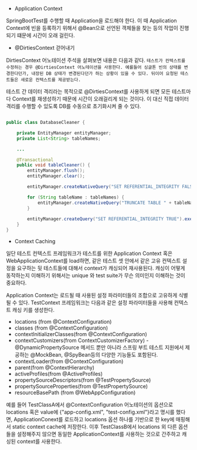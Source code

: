 
- Application Context

SpringBootTest를 수행할 때 Application을 로드해야 한다. 이 때 Application Context에 빈을 등록하기 위해서 @Bean으로 선언된 객체들을 찾는 등의 작업이 진행되기 떄문에 시간이 오래 걸린다. 


- @DirtiesContext 걷어내기

DirtiesContext 어노테이션 주석을 살펴보면 내용은 다음과 같다.
`테스트가 컨텍스트를 수정하는 경우 @DirtiesContext 어노테이션을 사용한다. 예를들어 싱글톤 빈의 상태를 변경한다던가, 내장된 DB 상태가 변경된다던가 하는 상황이 있을 수 있다. 뒤이어 요청된 테스트들은 새로운 컨텍스트를 제공받는다.`

테스트 간 데이터 격리라는 목적으로 @DirtiesContext를 사용하게 되면 모든 테스트마다 Context를 재생성하기 때문에 시간이 오래걸리게 되는 것이다. 이 대신 직접 데이터 격리를 수행할 수 있도록 DB를 수동으로 초기화시켜 줄 수 있다. 


``` java

public class DatabaseCleaner {

	private EntityManager entityManager;
	private List<String> tableNames;

	...

	@Transactional
	public void tableCleaner() {
		entityManager.flush();
		entityManager.clear();

		entityManager.createNativeQuery("SET REFERENTIAL_INTEGRITY FALSE").executeUpdate();  // 참조 무결성 검증 기능 OFF

		for (String tableName : tableNames) {
			entityManager.createNativeQuery("TRUNCATE TABLE " + tableName + " RESTART IDENTITY ").executeUpdate();
		}
		
		entityManager.createQuery("SET REFERENTIAL_INTEGRITY TRUE").executeUpdate();  // 참조 무결성 검증 기능 ON
	}
}

```



- Context Caching

일단 테스트 컨텍스트 프레임워크가 테스트를 위한 Application Context 혹은 WebApplicationContext를 load하면, 같은 테스트 셋 안에서 같은 고유 컨텍스트 설정을 요구하는 뒷 테스트들에 대해서 context가 캐싱되어 재사용된다. 캐싱이 어떻게 동작하는지 이해하기 위해서는 unique 와 test suite가 무슨 의미인지 이해하는 것이 중요하다.

Application Context는 로드될 때 사용된 설정 파라미터들의 조합으로 고유하게 식별될 수 있다. TestContext 프레임워크는 다음과 같은 설정 파라미터들을 사용해 컨텍스트 캐싱 키를 생성한다.

- locations (from @ContextConfiguration)
- classes (from @ContextConfiguration)
- contextInitializerClasses(from @ContextConfiguration)
- contextCustomizers(from ContextCustomizerFactory) - @DynamicPropertySource 메서드 뿐만 아니라 스프링 부트 테스트 지원에서 제공하는 @MockBean, @SpyBean등의 다양한 기능들도 포함된다.
- contextLoader(from @ContextConfiguration)
- parent(from @ContextHierarchy)
- activeProfiles(from @ActiveProfiles)
- propertySourceDescriptors(from @TestPropertySource)
- propertySourceProperties(from @TestPropertySource)
- resourceBasePath (from @WebAppConfiguration)

예를 들어 TestClassA에서 @ContextConfiguration 어노테이션의 옵션으로 locations 혹은 value에 {"app-config.xml", "test-config.xml"}라고 명시를 했다면, ApplicationConext를 로드하고 locations 옵션 하나를 기반으로 한 key에 매핑해서 static context cache에 저장한다. 이후 TestClassB에서 locations 외 다른 옵션들을 설정해주지 않으면 동일한 ApplicationContext를 사용하는 것으로 간주하고 캐싱된 context를 사용한다.
